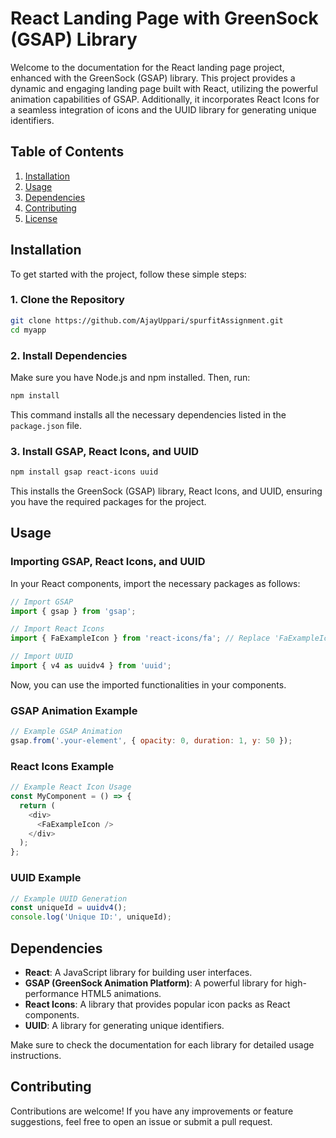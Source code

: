 # React Landing Page with GreenSock (GSAP) Library

Welcome to the documentation for the React landing page project, enhanced with the GreenSock (GSAP) library. This project provides a dynamic and engaging landing page built with React, utilizing the powerful animation capabilities of GSAP. Additionally, it incorporates React Icons for a seamless integration of icons and the UUID library for generating unique identifiers.

## Table of Contents

1. [Installation](#installation)
2. [Usage](#usage)
3. [Dependencies](#dependencies)
4. [Contributing](#contributing)
5. [License](#license)

## Installation

To get started with the project, follow these simple steps:

### 1. Clone the Repository

```bash
git clone https://github.com/AjayUppari/spurfitAssignment.git
cd myapp
```

### 2. Install Dependencies

Make sure you have Node.js and npm installed. Then, run:

```bash
npm install
```

This command installs all the necessary dependencies listed in the `package.json` file.

### 3. Install GSAP, React Icons, and UUID

```bash
npm install gsap react-icons uuid
```

This installs the GreenSock (GSAP) library, React Icons, and UUID, ensuring you have the required packages for the project.

## Usage

### Importing GSAP, React Icons, and UUID

In your React components, import the necessary packages as follows:

```javascript
// Import GSAP
import { gsap } from 'gsap';

// Import React Icons
import { FaExampleIcon } from 'react-icons/fa'; // Replace 'FaExampleIcon' with the specific icon you need

// Import UUID
import { v4 as uuidv4 } from 'uuid';
```

Now, you can use the imported functionalities in your components.

### GSAP Animation Example

```javascript
// Example GSAP Animation
gsap.from('.your-element', { opacity: 0, duration: 1, y: 50 });
```

### React Icons Example

```javascript
// Example React Icon Usage
const MyComponent = () => {
  return (
    <div>
      <FaExampleIcon />
    </div>
  );
};
```

### UUID Example

```javascript
// Example UUID Generation
const uniqueId = uuidv4();
console.log('Unique ID:', uniqueId);
```

## Dependencies

- **React**: A JavaScript library for building user interfaces.
- **GSAP (GreenSock Animation Platform)**: A powerful library for high-performance HTML5 animations.
- **React Icons**: A library that provides popular icon packs as React components.
- **UUID**: A library for generating unique identifiers.

Make sure to check the documentation for each library for detailed usage instructions.

## Contributing

Contributions are welcome! If you have any improvements or feature suggestions, feel free to open an issue or submit a pull request.
